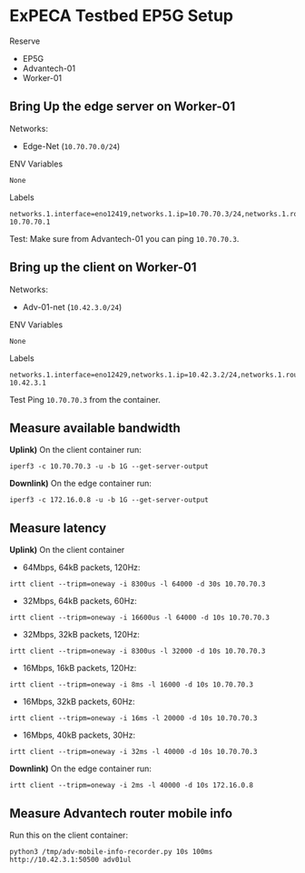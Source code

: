 # ExPECA Testbed EP5G Setup

Reserve
* EP5G
* Advantech-01
* Worker-01

## Bring Up the edge server on Worker-01

Networks:
* Edge-Net (`10.70.70.0/24`)

ENV Variables
```
None
```

Labels
```
networks.1.interface=eno12419,networks.1.ip=10.70.70.3/24,networks.1.routes=172.16.0.0/16-10.70.70.1
```

Test:
Make sure from Advantech-01 you can ping `10.70.70.3`.


## Bring up the client on Worker-01

Networks:
* Adv-01-net (`10.42.3.0/24`)

ENV Variables
```
None
```

Labels
```
networks.1.interface=eno12429,networks.1.ip=10.42.3.2/24,networks.1.routes=10.70.70.0/24-10.42.3.1
```

Test
Ping `10.70.70.3` from the container.

## Measure available bandwidth

**Uplink)** On the client container run:
```
iperf3 -c 10.70.70.3 -u -b 1G --get-server-output
```

**Downlink)** On the edge container run:
```
iperf3 -c 172.16.0.8 -u -b 1G --get-server-output
```

## Measure latency

**Uplink)** On the client container

- 64Mbps, 64kB packets, 120Hz:
```
irtt client --tripm=oneway -i 8300us -l 64000 -d 30s 10.70.70.3
```

- 32Mbps, 64kB packets, 60Hz:
```
irtt client --tripm=oneway -i 16600us -l 64000 -d 10s 10.70.70.3
```

- 32Mbps, 32kB packets, 120Hz:
```
irtt client --tripm=oneway -i 8300us -l 32000 -d 10s 10.70.70.3
```

- 16Mbps, 16kB packets, 120Hz:
```
irtt client --tripm=oneway -i 8ms -l 16000 -d 10s 10.70.70.3
```

- 16Mbps, 32kB packets, 60Hz:
```
irtt client --tripm=oneway -i 16ms -l 20000 -d 10s 10.70.70.3
```

- 16Mbps, 40kB packets, 30Hz:
```
irtt client --tripm=oneway -i 32ms -l 40000 -d 10s 10.70.70.3
```

**Downlink)** On the edge container run:
```
irtt client --tripm=oneway -i 2ms -l 40000 -d 10s 172.16.0.8
```

## Measure Advantech router mobile info

Run this on the client container:
```
python3 /tmp/adv-mobile-info-recorder.py 10s 100ms http://10.42.3.1:50500 adv01ul
```
